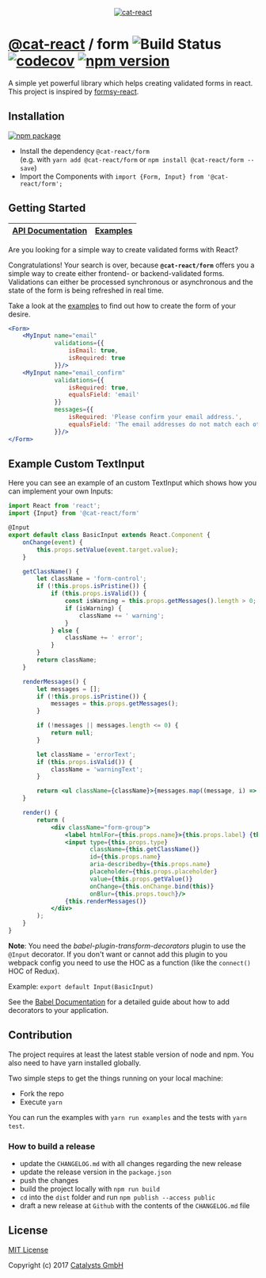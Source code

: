 <p align="center">
    <a href="https://github.com/cat-react"><img src="https://user-images.githubusercontent.com/4418879/30520764-b86d5cc6-9bb4-11e7-9313-ced40eb4e066.png" alt="cat-react" /></a>
</p>

# [@cat-react](https://github.com/cat-react) / form ![Build Status](https://travis-ci.org/cat-react/form.svg?branch=master) [![codecov](https://codecov.io/gh/cat-react/form/branch/master/graph/badge.svg)](https://codecov.io/gh/cat-react/form) [![npm version](https://badge.fury.io/js/%40cat-react%2Fform.svg)](https://badge.fury.io/js/%40cat-react%2Fform)
A simple yet powerful library which helps creating validated forms in react. This project is inspired by [formsy-react](https://github.com/christianalfoni/formsy-react).

## Installation
[![npm package](https://nodei.co/npm/@cat-react/form.png?compact=true)](https://www.npmjs.com/package/@cat-react/form)
- Install the dependency `@cat-react/form` <br/>
  (e.g. with `yarn add @cat-react/form` or `npm install @cat-react/form --save`)
- Import the Components with `import {Form, Input} from '@cat-react/form';`

## Getting Started
| [API Documentation](/docs/api.md) | [Examples](https://cat-react.github.io/form/) |
|---|---|

Are you looking for a simple way to create validated forms with React?

Congratulations! Your search is over, because **`@cat-react/form`** offers you a simple way to create either frontend- or backend-validated forms. Validations can either be processed synchronous or asynchronous and the state of the form is being refreshed in real time.

Take a look at the <a href="https://cat-react.github.io/form/">examples</a> to find out how to create the form of your desire.

```jsx
<Form>
    <MyInput name="email"
             validations={{
                 isEmail: true,
                 isRequired: true
             }}/>
    <MyInput name="email_confirm"
             validations={{
                 isRequired: true,
                 equalsField: 'email'
             }}
             messages={{
                 isRequired: 'Please confirm your email address.',
                 equalsField: 'The email addresses do not match each other.'
             }}/>
</Form>
```

## Example Custom TextInput
Here you can see an example of an custom TextInput which shows how you can implement your own Inputs:
```jsx
import React from 'react';
import {Input} from '@cat-react/form'

@Input
export default class BasicInput extends React.Component {
    onChange(event) {
        this.props.setValue(event.target.value);
    }

    getClassName() {
        let className = 'form-control';
        if (!this.props.isPristine()) {
            if (this.props.isValid()) {
                const isWarning = this.props.getMessages().length > 0;
                if (isWarning) {
                    className += ' warning';
                }
            } else {
                className += ' error';
            }
        }
        return className;
    }

    renderMessages() {
        let messages = [];
        if (!this.props.isPristine()) {
            messages = this.props.getMessages();
        }

        if (!messages || messages.length <= 0) {
            return null;
        }

        let className = 'errorText';
        if (this.props.isValid()) {
            className = 'warningText';
        }

        return <ul className={className}>{messages.map((message, i) => <li key={i}>{message}</li>)}</ul>;
    }

    render() {
        return (
            <div className="form-group">
                <label htmlFor={this.props.name}>{this.props.label} {this.props.isRequired() ? '*' : null}</label>
                <input type={this.props.type}
                       className={this.getClassName()}
                       id={this.props.name}
                       aria-describedby={this.props.name}
                       placeholder={this.props.placeholder}
                       value={this.props.getValue()}
                       onChange={this.onChange.bind(this)}
                       onBlur={this.props.touch}/>
                {this.renderMessages()}
            </div>
        );
    }
}
```

**Note**: 
You need the _babel-plugin-transform-decorators_ plugin to use the ``@Input`` decorator. 
If you don't want or cannot add this plugin to you webpack config you need to use the HOC as a
function (like the ``connect()`` HOC of Redux).

Example: ``export default Input(BasicInput)``

See the [Babel Documentation](https://babeljs.io/docs/plugins/transform-decorators/) for a detailed guide
about how to add decorators to your application.

## Contribution
The project requires at least the latest stable version of node and npm. You also need to have yarn installed globally.

Two simple steps to get the things running on your local machine:
- Fork the repo
- Execute `yarn`

You can run the examples with `yarn run examples` and the tests with `yarn test`.

### How to build a release

- update the `CHANGELOG.md` with all changes regarding the new release
- update the release version in the `package.json`
- push the changes
- build the project locally with `npm run build`
- `cd` into the `dist` folder and run `npm publish --access public`
- draft a new release at `Github` with the contents of the `CHANGELOG.md` file

## License
[MIT License](/LICENSE)

Copyright (c) 2017 [Catalysts GmbH](https://www.catalysts.cc/)
